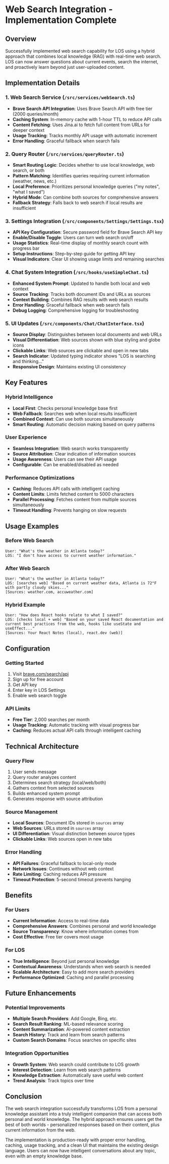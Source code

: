 # Web Search Integration - Implementation Complete

## Overview
Successfully implemented web search capability for LOS using a hybrid approach that combines local knowledge (RAG) with real-time web search. LOS can now answer questions about current events, search the internet, and proactively learn beyond just user-uploaded content.

## Implementation Details

### 1. Web Search Service (`/src/services/webSearch.ts`)
- **Brave Search API Integration**: Uses Brave Search API with free tier (2000 queries/month)
- **Caching System**: In-memory cache with 1-hour TTL to reduce API calls
- **Content Fetching**: Uses Jina.ai to fetch full content from URLs for deeper context
- **Usage Tracking**: Tracks monthly API usage with automatic increment
- **Error Handling**: Graceful fallback when search fails

### 2. Query Router (`/src/services/queryRouter.ts`)
- **Smart Routing Logic**: Decides whether to use local knowledge, web search, or both
- **Pattern Matching**: Identifies queries requiring current information (weather, news, etc.)
- **Local Preference**: Prioritizes personal knowledge queries ("my notes", "what I saved")
- **Hybrid Mode**: Can combine both sources for comprehensive answers
- **Fallback Strategy**: Falls back to web search if local results are insufficient

### 3. Settings Integration (`/src/components/Settings/Settings.tsx`)
- **API Key Configuration**: Secure password field for Brave Search API key
- **Enable/Disable Toggle**: Users can turn web search on/off
- **Usage Statistics**: Real-time display of monthly search count with progress bar
- **Setup Instructions**: Step-by-step guide for getting API key
- **Visual Indicators**: Clear UI showing usage limits and remaining searches

### 4. Chat System Integration (`/src/hooks/useSimpleChat.ts`)
- **Enhanced System Prompt**: Updated to handle both local and web context
- **Source Tracking**: Tracks both document IDs and URLs as sources
- **Context Building**: Combines RAG results with web search results
- **Error Handling**: Graceful fallback when web search fails
- **Debug Logging**: Comprehensive logging for troubleshooting

### 5. UI Updates (`/src/components/Chat/ChatInterface.tsx`)
- **Source Display**: Distinguishes between local documents and web URLs
- **Visual Differentiation**: Web sources shown with blue styling and globe icons
- **Clickable Links**: Web sources are clickable and open in new tabs
- **Search Indicator**: Updated typing indicator shows "LOS is searching and thinking..."
- **Responsive Design**: Maintains existing UI consistency

## Key Features

### Hybrid Intelligence
- **Local First**: Checks personal knowledge base first
- **Web Fallback**: Searches web when local results insufficient
- **Combined Context**: Can use both sources simultaneously
- **Smart Routing**: Automatic decision making based on query patterns

### User Experience
- **Seamless Integration**: Web search works transparently
- **Source Attribution**: Clear indication of information sources
- **Usage Awareness**: Users can see their API usage
- **Configurable**: Can be enabled/disabled as needed

### Performance Optimizations
- **Caching**: Reduces API calls with intelligent caching
- **Content Limits**: Limits fetched content to 5000 characters
- **Parallel Processing**: Fetches content from multiple sources simultaneously
- **Timeout Handling**: Prevents hanging on slow requests

## Usage Examples

### Before Web Search
```
User: "What's the weather in Atlanta today?"
LOS: "I don't have access to current weather information."
```

### After Web Search
```
User: "What's the weather in Atlanta today?"
LOS: [searches web] "Based on current weather data, Atlanta is 72°F with partly cloudy skies..."
[Sources: weather.com, accuweather.com]
```

### Hybrid Example
```
User: "How does React hooks relate to what I saved?"
LOS: [checks local + web] "Based on your saved React documentation and current best practices from the web, hooks like useState and useEffect..."
[Sources: Your React Notes (local), react.dev (web)]
```

## Configuration

### Getting Started
1. Visit [brave.com/search/api](https://brave.com/search/api/)
2. Sign up for free account
3. Get API key
4. Enter key in LOS Settings
5. Enable web search toggle

### API Limits
- **Free Tier**: 2,000 searches per month
- **Usage Tracking**: Automatic tracking with visual progress bar
- **Caching**: Reduces actual API calls through intelligent caching

## Technical Architecture

### Query Flow
1. User sends message
2. Query router analyzes content
3. Determines search strategy (local/web/both)
4. Gathers context from selected sources
5. Builds enhanced system prompt
6. Generates response with source attribution

### Source Management
- **Local Sources**: Document IDs stored in `sources` array
- **Web Sources**: URLs stored in `sources` array
- **UI Differentiation**: Visual distinction between source types
- **Clickable Links**: Web sources open in new tabs

### Error Handling
- **API Failures**: Graceful fallback to local-only mode
- **Network Issues**: Continues without web context
- **Rate Limiting**: Caching reduces API pressure
- **Timeout Protection**: 5-second timeout prevents hanging

## Benefits

### For Users
- **Current Information**: Access to real-time data
- **Comprehensive Answers**: Combines personal and world knowledge
- **Source Transparency**: Know where information comes from
- **Cost Effective**: Free tier covers most usage

### For LOS
- **True Intelligence**: Beyond just personal knowledge
- **Contextual Awareness**: Understands when web search is needed
- **Scalable Architecture**: Easy to add more search providers
- **Performance Optimized**: Caching and parallel processing

## Future Enhancements

### Potential Improvements
- **Multiple Search Providers**: Add Google, Bing, etc.
- **Search Result Ranking**: ML-based relevance scoring
- **Content Summarization**: AI-powered content extraction
- **Search History**: Track and learn from search patterns
- **Custom Search Domains**: Focus searches on specific sites

### Integration Opportunities
- **Growth System**: Web search could contribute to LOS growth
- **Interest Detection**: Learn from web search patterns
- **Knowledge Extraction**: Automatically save useful web content
- **Trend Analysis**: Track topics over time

## Conclusion

The web search integration successfully transforms LOS from a personal knowledge assistant into a truly intelligent companion that can access both personal and world knowledge. The hybrid approach ensures users get the best of both worlds - personalized responses based on their content, plus current information from the web.

The implementation is production-ready with proper error handling, caching, usage tracking, and a clean UI that maintains the existing design language. Users can now have intelligent conversations about any topic, even with an empty knowledge base.
